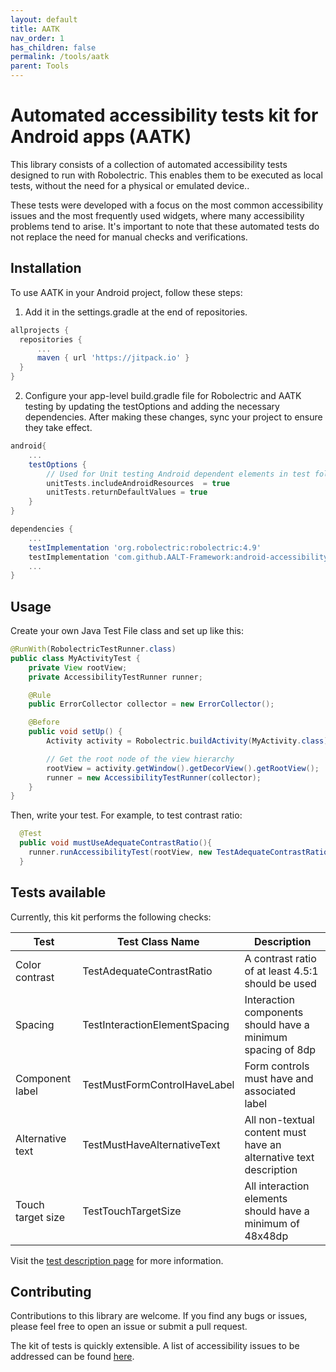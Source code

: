 ```yaml
---
layout: default
title: AATK
nav_order: 1
has_children: false
permalink: /tools/aatk
parent: Tools
---
```


# Automated accessibility tests kit for Android apps (AATK)

This library consists of a collection of automated accessibility tests designed to run with Robolectric. This enables them to be executed as local tests, without the need for a physical or emulated device..

These tests were developed with a focus on the most common accessibility issues and the most frequently used widgets, where many accessibility problems tend to arise. It's important to note that these automated tests do not replace the need for manual checks and verifications.

## Installation

To use AATK in your Android project, follow these steps:

1. Add it in the settings.gradle at the end of repositories.
```groovy
allprojects {
  repositories {
	  ...
	  maven { url 'https://jitpack.io' }
  }
}
```
2. Configure your app-level build.gradle file for Robolectric and AATK testing by updating the testOptions and adding the necessary dependencies. After making these changes, sync your project to ensure they take effect.

```groovy
android{
    ...
    testOptions {
        // Used for Unit testing Android dependent elements in test folder
        unitTests.includeAndroidResources  = true
        unitTests.returnDefaultValues = true
    }
}

dependencies {
    ...
    testImplementation 'org.robolectric:robolectric:4.9'
    testImplementation 'com.github.AALT-Framework:android-accessibility-test-kit:v1.0.0-alpha'
    ...
}
```

## Usage
Create your own Java Test File class and set up like this:

```java
@RunWith(RobolectricTestRunner.class)
public class MyActivityTest {
    private View rootView;
    private AccessibilityTestRunner runner;

    @Rule
    public ErrorCollector collector = new ErrorCollector();

    @Before
    public void setUp() {
        Activity activity = Robolectric.buildActivity(MyActivity.class).create().get();

        // Get the root node of the view hierarchy
        rootView = activity.getWindow().getDecorView().getRootView();
        runner = new AccessibilityTestRunner(collector);
    }
}
```

Then, write your test. For example, to test contrast ratio:
```java
  @Test
  public void mustUseAdequateContrastRatio(){
    runner.runAccessibilityTest(rootView, new TestAdequateContrastRatio());
  }
```

## Tests available

Currently, this kit performs the following checks:

| Test | Test Class Name | Description |
| ------------- | ------------- | ------------- |
| Color contrast | TestAdequateContrastRatio | A contrast ratio of at least 4.5:1 should be used |
| Spacing | TestInteractionElementSpacing | Interaction components should have a minimum spacing of 8dp |
| Component label | TestMustFormControlHaveLabel | Form controls must have and associated label | 
| Alternative text | TestMustHaveAlternativeText | All non-textual content must have an alternative text description |
| Touch target size | TestTouchTargetSize | All interaction elements should have a minimum of 48x48dp |

Visit the [test description page](aatk-tests) for more information.

## Contributing

Contributions to this library are welcome. If you find any bugs or issues, please feel free to open an issue or submit a pull request.

The kit of tests is quickly extensible. A list of accessibility issues to be addressed can be found [here](docs/AcessibilityIssues.md).

